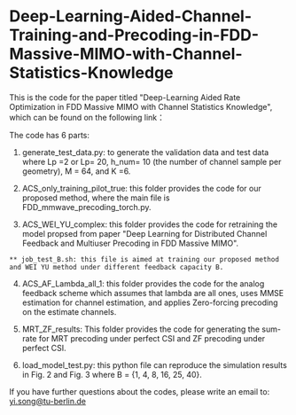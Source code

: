 # Deep-Learning-Aided-Channel-Training-and-Precoding-in-FDD-Massive-MIMO-with-Channel-Statistics-Knowledge

This is the code for the paper titled "Deep-Learning Aided Rate Optimization in FDD Massive MIMO with Channel Statistics Knowledge", which can be found on the following link：

The code has 6 parts:

  1. generate_test_data.py: to generate the validation data and test data where Lp =2 or Lp= 20, h_num= 10 (the number of channel sample per geometry), M = 64, and K =6. 

  2. ACS_only_training_pilot_true: this folder provides the code for our proposed method, where the main file is FDD_mmwave_precoding_torch.py.
  
  3. ACS_WEI_YU_complex: this folder provides the code for retraining the model propsed from paper "Deep Learning for Distributed Channel Feedback and Multiuser Precoding in FDD Massive MIMO".
  
    ** job_test_B.sh: this file is aimed at training our proposed method and WEI YU method under different feedback capacity B. 
  
  4. ACS_AF_Lambda_all_1: this folder provides the code for the analog feedback scheme which assumes that lambda are all ones, uses MMSE estimation for channel estimation, and applies Zero-forcing precoding on the estimate channels. 
  
  5. MRT_ZF_results: This folder provides the code for generating the sum-rate for MRT precoding under perfect CSI and ZF precoding under perfect CSI. 
  
  6. load_model_test.py: this python file can reproduce the simulation results in Fig. 2 and Fig. 3 where B = {1, 4, 8, 16, 25, 40}. 
 
  
  
If you have further questions about the codes, please write an email to: yi.song@tu-berlin.de
